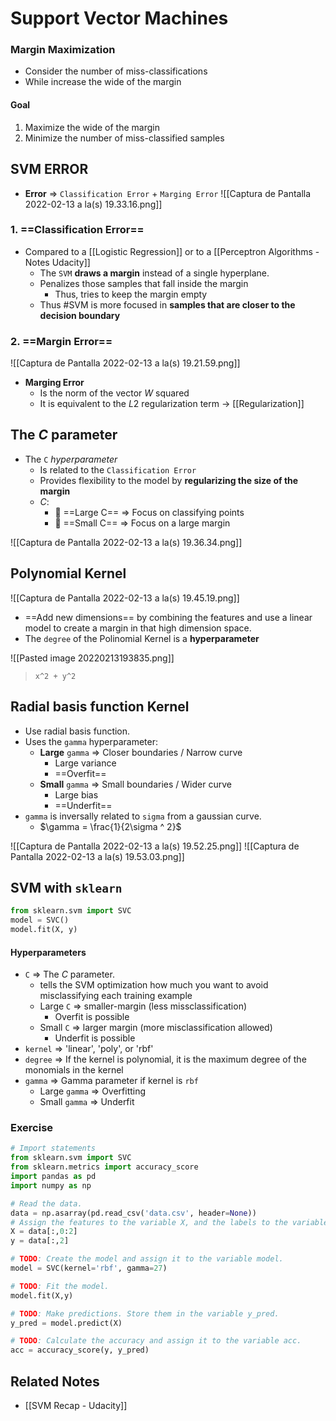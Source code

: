 # Support Vector Machines

### Margin Maximization
- Consider the number of miss-classifications 
- While increase the wide of the margin

#### Goal
1. Maximize the wide of the margin
2. Minimize the number of miss-classified samples

## SVM ERROR
- **Error** => `Classification Error` + `Marging Error`
![[Captura de Pantalla 2022-02-13 a la(s) 19.33.16.png]]


### 1. ==Classification Error==
- Compared to a [[Logistic Regression]] or to a [[Perceptron Algorithms - Notes Udacity]]
	- The `SVM` **draws a margin** instead of a single hyperplane.
	- Penalizes those samples that fall inside the margin
		- Thus, tries to keep the margin empty
	- Thus #SVM is more focused in **samples that are closer to the decision boundary**

### 2. ==Margin Error==

![[Captura de Pantalla 2022-02-13 a la(s) 19.21.59.png]]
- **Marging Error**
	- Is the norm of the vector $W$ squared
	- It is equivalent to the $L2$ regularization term -> [[Regularization]]

## The $C$ parameter

- The `C` *hyperparameter*
	- Is related to the `Classification Error`
	- Provides flexibility to the model by **regularizing the size of the margin**
	- $C$:
		- 🔴  ==Large C== => Focus on classifying points
		- 🔵  ==Small C== => Focus on a large margin
		
![[Captura de Pantalla 2022-02-13 a la(s) 19.36.34.png]]


## Polynomial Kernel
![[Captura de Pantalla 2022-02-13 a la(s) 19.45.19.png]]

- ==Add new dimensions== by combining the features and use a linear model to create a margin in that high dimension space.
- The `degree` of the Polinomial Kernel is a **hyperparameter**

![[Pasted image 20220213193835.png]]
> `x^2 + y^2`


## Radial basis function Kernel

- Use radial basis function.
- Uses the `gamma` hyperparameter:
	- **Large** `gamma` => Closer boundaries / Narrow curve
		- Large variance
		- ==Overfit==
	- **Small** `gamma` => Small boundaries / Wider curve
		- Large bias
		- ==Underfit==
- `gamma` is inversally related to `sigma` from a gaussian curve.
	- $\gamma = \frac{1}{2\sigma ^ 2}$
	
![[Captura de Pantalla 2022-02-13 a la(s) 19.52.25.png]]
![[Captura de Pantalla 2022-02-13 a la(s) 19.53.03.png]]

## SVM with `sklearn`

```python
from sklearn.svm import SVC
model = SVC()
model.fit(X, y)
```

#### Hyperparameters

- `C` => The $C$ parameter.
	- tells the SVM optimization how much you want to avoid misclassifying each training example
	- Large `C` => smaller-margin (less missclassification)
		- Overfit is possible
	- Small `C` => larger margin (more misclassification allowed)
		- Underfit is possible
- `kernel` => 'linear', 'poly', or 'rbf'
- `degree` => If the kernel is polynomial, it is the maximum degree of the monomials in the kernel
- `gamma` => Gamma parameter if kernel is `rbf`
	- Large `gamma` => Overfitting
	- Small `gamma` => Underfit

### Exercise

```python
# Import statements 
from sklearn.svm import SVC
from sklearn.metrics import accuracy_score
import pandas as pd
import numpy as np

# Read the data.
data = np.asarray(pd.read_csv('data.csv', header=None))
# Assign the features to the variable X, and the labels to the variable y. 
X = data[:,0:2]
y = data[:,2]

# TODO: Create the model and assign it to the variable model.
model = SVC(kernel='rbf', gamma=27)

# TODO: Fit the model.
model.fit(X,y)

# TODO: Make predictions. Store them in the variable y_pred.
y_pred = model.predict(X)

# TODO: Calculate the accuracy and assign it to the variable acc.
acc = accuracy_score(y, y_pred)
```

## Related Notes
- [[SVM Recap - Udacity]]